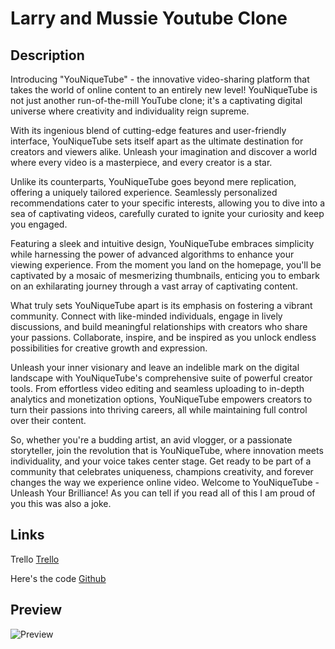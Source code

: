# Larry and Mussie Youtube Clone

## Description

Introducing "YouNiqueTube" - the innovative video-sharing platform that takes the world of online content to an entirely new level! YouNiqueTube is not just another run-of-the-mill YouTube clone; it's a captivating digital universe where creativity and individuality reign supreme.

With its ingenious blend of cutting-edge features and user-friendly interface, YouNiqueTube sets itself apart as the ultimate destination for creators and viewers alike. Unleash your imagination and discover a world where every video is a masterpiece, and every creator is a star.

Unlike its counterparts, YouNiqueTube goes beyond mere replication, offering a uniquely tailored experience. Seamlessly personalized recommendations cater to your specific interests, allowing you to dive into a sea of captivating videos, carefully curated to ignite your curiosity and keep you engaged.

Featuring a sleek and intuitive design, YouNiqueTube embraces simplicity while harnessing the power of advanced algorithms to enhance your viewing experience. From the moment you land on the homepage, you'll be captivated by a mosaic of mesmerizing thumbnails, enticing you to embark on an exhilarating journey through a vast array of captivating content.

What truly sets YouNiqueTube apart is its emphasis on fostering a vibrant community. Connect with like-minded individuals, engage in lively discussions, and build meaningful relationships with creators who share your passions. Collaborate, inspire, and be inspired as you unlock endless possibilities for creative growth and expression.

Unleash your inner visionary and leave an indelible mark on the digital landscape with YouNiqueTube's comprehensive suite of powerful creator tools. From effortless video editing and seamless uploading to in-depth analytics and monetization options, YouNiqueTube empowers creators to turn their passions into thriving careers, all while maintaining full control over their content.

So, whether you're a budding artist, an avid vlogger, or a passionate storyteller, join the revolution that is YouNiqueTube, where innovation meets individuality, and your voice takes center stage. Get ready to be part of a community that celebrates uniqueness, champions creativity, and forever changes the way we experience online video. Welcome to YouNiqueTube - Unleash Your Brilliance! As you can tell if you read all of this I am proud of you this was also a joke.

## Links

Trello [Trello](https://trello.com/invite/b/trhTkYXb/ATTI2b909eb3200b72b8de0c3385c302885bEC1432B3/youtube-project)

Here's the code [Github](https://github.com/LarryPursuit/YoutubeClone-Project-)

## Preview

![Preview](../images/YouNiqueTube.png)
